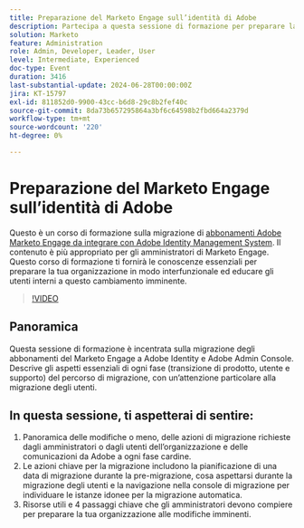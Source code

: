 ```yaml
---
title: Preparazione del Marketo Engage sull’identità di Adobe
description: Partecipa a questa sessione di formazione per preparare la migrazione degli abbonamenti del Marketo Engage a Adobe Identity, con particolare attenzione alla migrazione degli utenti, alle azioni chiave e alle risorse essenziali per gli amministratori, con istruzioni su come navigare nella console di migrazione e comprendere le modifiche a ogni fase cardine.
solution: Marketo
feature: Administration
role: Admin, Developer, Leader, User
level: Intermediate, Experienced
doc-type: Event
duration: 3416
last-substantial-update: 2024-06-28T00:00:00Z
jira: KT-15797
exl-id: 811852d0-9900-43cc-b6d8-29c8b2fef40c
source-git-commit: 8da73b657295864a3bf6c64598b2fbd664a2379d
workflow-type: tm+mt
source-wordcount: '220'
ht-degree: 0%

---
```


# Preparazione del Marketo Engage sull’identità di Adobe

Questo è un corso di formazione sulla migrazione di [abbonamenti Adobe Marketo Engage da integrare con Adobe Identity Management System](https://experienceleague.adobe.com/it/docs/marketo/using/product-docs/administration/marketo-with-adobe-identity/adobe-identity-management-overview). Il contenuto è più appropriato per gli amministratori di Marketo Engage. Questo corso di formazione ti fornirà le conoscenze essenziali per preparare la tua organizzazione in modo interfunzionale ed educare gli utenti interni a questo cambiamento imminente.


>[!VIDEO](https://video.tv.adobe.com/v/3432364/?learn=on&captions=ita)

## Panoramica

Questa sessione di formazione è incentrata sulla migrazione degli abbonamenti del Marketo Engage a Adobe Identity e Adobe Admin Console. Descrive gli aspetti essenziali di ogni fase (transizione di prodotto, utente e supporto) del percorso di migrazione, con un’attenzione particolare alla migrazione degli utenti.

## In questa sessione, ti aspetterai di sentire:

1. Panoramica delle modifiche o meno, delle azioni di migrazione richieste dagli amministratori o dagli utenti dell’organizzazione e delle comunicazioni da Adobe a ogni fase cardine.
1. Le azioni chiave per la migrazione includono la pianificazione di una data di migrazione durante la pre-migrazione, cosa aspettarsi durante la migrazione degli utenti e la navigazione nella console di migrazione per individuare le istanze idonee per la migrazione automatica.
1. Risorse utili e 4 passaggi chiave che gli amministratori devono compiere per preparare la tua organizzazione alle modifiche imminenti.

